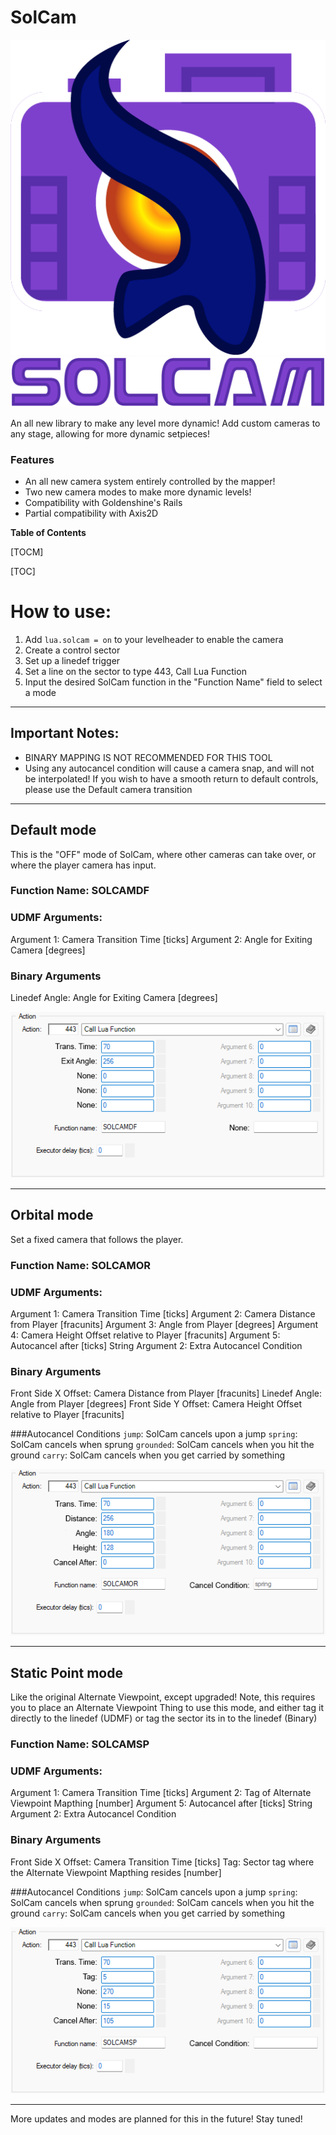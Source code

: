 # SolCam
![](https://github.com/Platinum-Jana-Sol/SolCam/blob/main/images/SolCamLogo-01.png?raw=true)
![](https://github.com/Platinum-Jana-Sol/SolCam/blob/main/images/SolCamText.png?raw=true)

An all new library to make any level more dynamic! Add custom cameras to any stage, allowing for more dynamic setpieces!

### Features

- An all new camera system entirely controlled by the mapper!
- Two new camera modes to make more dynamic levels!
- Compatibility with Goldenshine's Rails
- Partial compatibility with Axis2D

**Table of Contents**

[TOCM]

[TOC]

# How to use:
1. Add `lua.solcam = on`  to your levelheader to enable the camera
2. Create a control sector
3. Set up a linedef trigger
4. Set a line on the sector to type 443, Call Lua Function
5. Input the desired SolCam function in the "Function Name" field to select a mode
----

## Important Notes:
- BINARY MAPPING IS NOT RECOMMENDED FOR THIS TOOL
- Using any autocancel condition will cause a camera snap, and will not be interpolated! If you wish to have a smooth return to default controls, please use the Default camera transition
----

## Default mode
This is the "OFF" mode of SolCam, where other cameras can take over, or where the player camera has input.

### Function Name: SOLCAMDF
### UDMF Arguments:
Argument 1: Camera Transition Time [ticks]
Argument 2: Angle for Exiting Camera [degrees]

### Binary Arguments
Linedef Angle: Angle for Exiting Camera [degrees]

![](https://github.com/Platinum-Jana-Sol/SolCam/blob/main/images/DFArgs.png?raw=true)

----

## Orbital mode
Set a fixed camera that follows the player.

### Function Name: SOLCAMOR
### UDMF Arguments:
Argument 1: Camera Transition Time [ticks]
Argument 2: Camera Distance from Player [fracunits]
Argument 3: Angle from Player [degrees]
Argument 4: Camera Height Offset relative to Player [fracunits]
Argument 5: Autocancel after [ticks]
String Argument 2: Extra Autocancel Condition

### Binary Arguments
Front Side X Offset: Camera Distance from Player [fracunits]
Linedef Angle: Angle from Player [degrees]
Front Side Y Offset: Camera Height Offset relative to Player [fracunits]

###Autocancel Conditions
`jump`:  SolCam cancels upon a jump
`spring`: SolCam cancels when sprung
`grounded`: SolCam cancels when you hit the ground
`carry`: SolCam cancels when you get carried by something

![](https://github.com/Platinum-Jana-Sol/SolCam/blob/main/images/ORArgs.png?raw=true)

----

## Static Point mode
Like the original Alternate Viewpoint, except upgraded!
Note, this requires you to place an Alternate Viewpoint Thing to use this mode, and either tag it directly to the linedef (UDMF) or tag the sector its in to the linedef (Binary)

### Function Name: SOLCAMSP
### UDMF Arguments:
Argument 1: Camera Transition Time [ticks]
Argument 2: Tag of Alternate Viewpoint Mapthing [number]
Argument 5: Autocancel after [ticks]
String Argument 2: Extra Autocancel Condition

### Binary Arguments
Front Side X Offset: Camera Transition Time [ticks]
Tag: Sector tag where the Alternate Viewpoint Mapthing resides [number]

###Autocancel Conditions
`jump`:  SolCam cancels upon a jump
`spring`: SolCam cancels when sprung
`grounded`: SolCam cancels when you hit the ground
`carry`: SolCam cancels when you get carried by something

![](https://github.com/Platinum-Jana-Sol/SolCam/blob/main/images/SPArgs.png?raw=true)

----

More updates and modes are planned for this in the future! Stay tuned!
